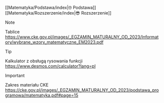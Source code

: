 [[Matematyka/Podstawa/index|🤓 Podstawa]]
[[Matematyka/Rozszerzenie/index|😎 Rozszerzenie]]


> [!NOTE]
> Tablice
> https://www.cke.gov.pl/images/_EGZAMIN_MATURALNY_OD_2023/Informatory/wybrane_wzory_matematyczne_EM2023.pdf

> [!TIP]
> Kalkulator z obsługą rysowania funkcji
> https://www.desmos.com/calculator?lang=pl

> [!IMPORTANT]
> Zakres materiału CKE
> https://cke.gov.pl/images/_EGZAMIN_MATURALNY_OD_2023/podstawa_programowa/matematyka.pdf#page=15
